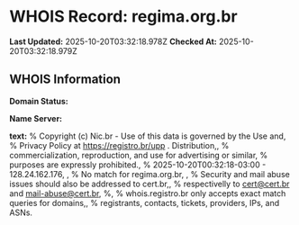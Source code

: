# WHOIS Record: regima.org.br

**Last Updated:** 2025-10-20T03:32:18.978Z
**Checked At:** 2025-10-20T03:32:18.979Z

## WHOIS Information

**Domain Status:** 

**Name Server:** 

**text:** % Copyright (c) Nic.br - Use of this data is governed by the Use and, % Privacy Policy at https://registro.br/upp . Distribution,, % commercialization, reproduction, and use for advertising or similar, % purposes are expressly prohibited., % 2025-10-20T00:32:18-03:00 - 128.24.162.176, , % No match for regima.org.br, , % Security and mail abuse issues should also be addressed to cert.br,, % respectivelly to cert@cert.br and mail-abuse@cert.br, %, % whois.registro.br only accepts exact match queries for domains,, % registrants, contacts, tickets, providers, IPs, and ASNs.

